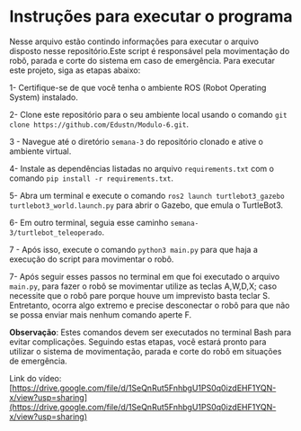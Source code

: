 # Instruções para executar o programa
Nesse arquivo estão contindo informações para executar o arquivo disposto nesse repositório.Este script é responsável pela movimentação do robô, parada e corte do sistema em caso de emergência. Para executar este projeto, siga as etapas abaixo:

1- Certifique-se de que você tenha o ambiente ROS (Robot Operating System) instalado. 

2- Clone este repositório para o seu ambiente local usando o comando `git clone https://github.com/Edustn/Modulo-6.git`. 

3 - Navegue até o diretório `semana-3` do repositório clonado e ative o ambiente virtual. 

4- Instale as dependências listadas no arquivo `requirements.txt` com o comando `pip install -r requirements.txt`.

5- Abra um terminal e execute o comando `ros2 launch turtlebot3_gazebo turtlebot3_world.launch.py` para abrir o Gazebo, que emula o TurtleBot3. 

6- Em outro terminal, seguia esse caminho `semana-3/turtlebot_teleoperado`.

7 - Após isso, execute o comando `python3 main.py` para que haja a execução do script para movimentar o robô.

7- Após seguir esses passos no terminal em que foi executado o arquivo `main.py`, para fazer o robô se movimentar utilize as teclas A,W,D,X; caso necessite que o robô pare porque houve um imprevisto basta teclar S. Entretanto, ocorra algo extremo e precise desconectar o robô para que não se possa enviar mais nenhum comando aperte F.

**Observação**: Estes comandos devem ser executados no terminal Bash para evitar complicações. Seguindo estas etapas, você estará pronto para utilizar o sistema de movimentação, parada e corte do robô em situações de emergência.


Link do vídeo: [https://drive.google.com/file/d/1SeQnRut5FnhbgU1PS0q0izdEHF1YQN-x/view?usp=sharing](https://drive.google.com/file/d/1SeQnRut5FnhbgU1PS0q0izdEHF1YQN-x/view?usp=sharing)

